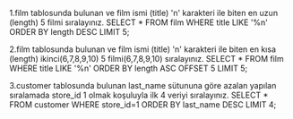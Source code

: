 1.film tablosunda bulunan ve film ismi (title) 'n' karakteri ile biten en uzun (length) 5 filmi sıralayınız.
SELECT \* FROM film WHERE title LIKE '%n'
ORDER BY length DESC
LIMIT 5;

2.film tablosunda bulunan ve film ismi (title) 'n' karakteri ile biten en kısa (length) ikinci(6,7,8,9,10) 5 filmi(6,7,8,9,10) sıralayınız.
SELECT \* FROM film WHERE title LIKE '%n'
ORDER BY length ASC
OFFSET 5
LIMIT 5;

3.customer tablosunda bulunan last_name sütununa göre azalan yapılan sıralamada store_id 1 olmak koşuluyla ilk 4 veriyi sıralayınız.
SELECT \* FROM customer WHERE store_id=1
ORDER BY last_name DESC
LIMIT 4;
